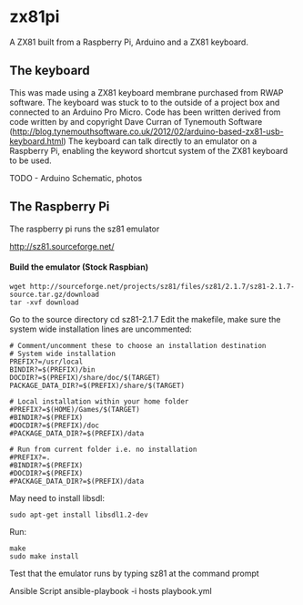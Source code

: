 # zx81pi

A ZX81 built from a Raspberry Pi, Arduino and a ZX81 keyboard.

## The keyboard

This was made using a ZX81 keyboard membrane purchased from RWAP software. The keyboard was stuck to to the outside of a project box and connected to an Arduino Pro Micro.
Code has been written derived from code written by and copyright Dave Curran of Tynemouth Software (http://blog.tynemouthsoftware.co.uk/2012/02/arduino-based-zx81-usb-keyboard.html)
The keyboard can talk directly to an emulator on a Raspberry Pi, enabling the keyword shortcut system of the ZX81 keyboard to be used.

TODO - Arduino Schematic, photos

## The Raspberry Pi

The raspberry pi runs the sz81 emulator

http://sz81.sourceforge.net/

#### Build the emulator (Stock Raspbian)
    wget http://sourceforge.net/projects/sz81/files/sz81/2.1.7/sz81-2.1.7-source.tar.gz/download
    tar -xvf download
Go to the source directory 
    cd sz81-2.1.7
Edit the makefile, make sure the system wide installation lines are uncommented:

    # Comment/uncomment these to choose an installation destination
    # System wide installation
    PREFIX?=/usr/local
    BINDIR?=$(PREFIX)/bin
    DOCDIR?=$(PREFIX)/share/doc/$(TARGET)
    PACKAGE_DATA_DIR?=$(PREFIX)/share/$(TARGET)
    
    # Local installation within your home folder
    #PREFIX?=$(HOME)/Games/$(TARGET)
    #BINDIR?=$(PREFIX)
    #DOCDIR?=$(PREFIX)/doc
    #PACKAGE_DATA_DIR?=$(PREFIX)/data

    # Run from current folder i.e. no installation
    #PREFIX?=.
    #BINDIR?=$(PREFIX)
    #DOCDIR?=$(PREFIX)
    #PACKAGE_DATA_DIR?=$(PREFIX)/data
    
May need to install libsdl:

    sudo apt-get install libsdl1.2-dev

Run:

    make
    sudo make install

Test that the emulator runs by typing sz81 at the command prompt

Ansible Script
ansible-playbook -i hosts playbook.yml
